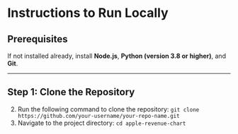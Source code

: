 # Instructions to Run Locally

## Prerequisites

If not installed already, install **Node.js**, **Python (version 3.8 or higher)**, and **Git**.

---

## Step 1: Clone the Repository

2. Run the following command to clone the repository:
   ```git clone https://github.com/your-username/your-repo-name.git```
3. Navigate to the project directory: ```cd apple-revenue-chart```
